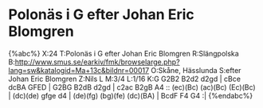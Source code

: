 # Polonäs i G efter Johan Eric Blomgren

{%abc%}
X:24
T:Polonäs i G efter Johan Eric Blomgren
R:Slängpolska
B:http://www.smus.se/earkiv/fmk/browselarge.php?lang=sw&katalogid=Ma+13c&bildnr=00017
O:Skåne, Hässlunda
S:efter Johan Eric Blomgren
Z:Nils L
M:3/4
L:1/16
K:G
G2B2 B2d2 d2gd | cBce dcBA GFED | G2BG B2dB d2gd | c2ac B2gB A4 ::
(ec)(Bc) (ac)(Bc) (Ec)(Bc) | (dc)(de) gfge d4 | (de)(fg) (bg)(fe) (dc)(BA) | BcdF F4 G4 :|
{%endabc%}
